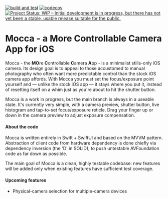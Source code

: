 [![build and test](https://github.com/davidf2281/Mocca/actions/workflows/ios.yml/badge.svg)](https://github.com/davidf2281/Mocca/actions/workflows/ios.yml)
[![codecov](https://codecov.io/gh/davidf2281/Mocca/branch/main/graph/badge.svg?token=svyGm6gMC0)](https://codecov.io/gh/davidf2281/Mocca)
[![Project Status: WIP – Initial development is in progress, but there has not yet been a stable, usable release suitable for the public.](https://www.repostatus.org/badges/latest/wip.svg)](https://www.repostatus.org/#wip)
# Mocca - a More Controllable Camera App for iOS

Mocca - the **MO**re **C**ontrollable **C**amera **A**pp - is a minimalist stills-only iOS camera. Its design goal is to appeal to those accustomed to manual photography who often want more predictable control than the stock iOS camera app affords. With Mocca you must set the focus/exposure point yourself and — unlike the stock iOS app — it stays where you put it, instead of resetting itself on a whim just as you're about to hit the shutter button.

Mocca is a work in progress, but the main branch is always in a useable state. It's currently very simple, with a camera preview, shutter button, live histogram and tap-to-set focus/exposure reticle. Drag your finger up or down in the camera preview to adjust exposure compensation.

#### About the code
Mocca is written entirely in Swift + SwiftUI and based on the MVVM pattern. Abstraction of client code from hardware dependency is done chiefly via dependency inversion (the 'D' in SOLID), to push untestable AVFoundation code as far down as possible.

The main goal of Mocca is a clean, highly testable codebase: new features will be added only when existing features have sufficient test coverage.

#### Upcoming features
* Physical-camera selection for multiple-camera devices
